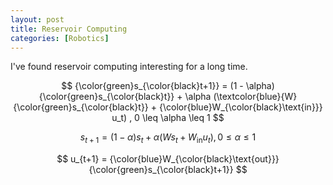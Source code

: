 ```yaml
---
layout: post
title: Reservoir Computing
categories: [Robotics]
---
```


I've found reservoir computing interesting for a long time.  

$$
{\color{green}s_{\color{black}t+1}} = (1 - \alpha) {\color{green}s_{\color{black}t}} + \alpha (\textcolor{blue}{W} {\color{green}s_{\color{black}t}} + {\color{blue}W_{\color{black}\text{in}}} u_t)  , 0 \leq \alpha \leq 1
$$

$$
s_{t+1} = (1 - \alpha) s_t + \alpha (W s_t + W_{\text{in}} u_t)  , 0 \leq \alpha \leq 1
$$

$$
u_{t+1} = {\color{blue}W_{\color{black}\text{out}}} {\color{green}s_{\color{black}t+1}} 
$$